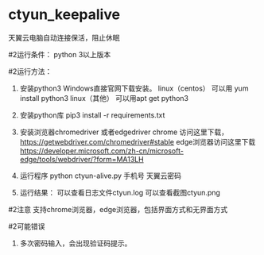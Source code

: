 # ctyun_keepalive
天翼云电脑自动连接保活，阻止休眠

#2运行条件：
 python 3以上版本

 #2运行方法：
 1. 安装python3
    Windows直接官网下载安装。
    linux（centos） 可以用 yum install python3
    linux（其他）  可以用apt get python3
     
 2. 安装python库
pip3 install  -r requirements.txt

3. 安装浏览器chromedriver 或者edgedriver
   chrome 访问这里下载，
   https://getwebdriver.com/chromedriver#stable
   edge浏览器访问这里下载
   https://developer.microsoft.com/zh-cn/microsoft-edge/tools/webdriver/?form=MA13LH

4. 运行程序
   python ctyun-alive.py 手机号 天翼云密码

5.  运行结果：
  可以查看日志文件ctyun.log
  可以查看截图ctyun.png

#2注意
支持chrome浏览器，edge浏览器，包括界面方式和无界面方式

#2可能错误
1. 多次密码输入，会出现验证码提示。
  
